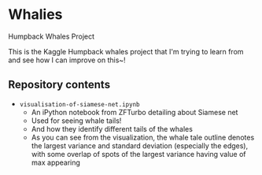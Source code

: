 # Whalies
Humpback Whales Project

This is the Kaggle Humpback whales project that I'm trying to learn from and see how I can improve on this~!

## Repository contents

+ `visualisation-of-siamese-net.ipynb`
    + An iPython notebook from ZFTurbo detailing about Siamese net 
    + Used for seeing whale tails!
    + And how they identify different tails of the whales
    + As you can see from the visualization, the whale tale outline denotes the largest variance and standard deviation (especially the edges), with some overlap of spots of the largest variance having value of max appearing
